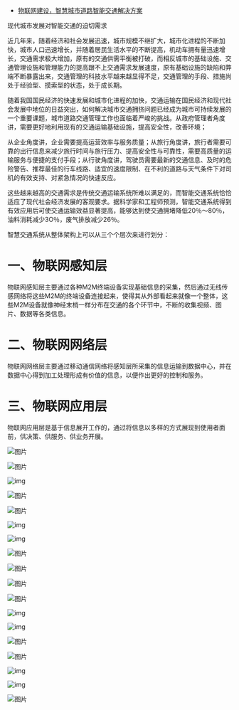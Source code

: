 - [物联网建设，智慧城市道路智能交通解决方案](https://blog.csdn.net/llooyyuu/article/details/111826352)

现代城市发展对智能交通的迫切需求

  近几年来，随着经济和社会发展迅速，城市规模不继扩大，城市化进程的不断加快，城市人口迅速增长，并随着居民生活水平的不断提高，机动车拥有量迅速增长，交通需求极大增加，原有的交通供需平衡被打破，而相反城市的基础设施、交通管理设施和管理能力的提高跟不上交通需求发展速度，原有基础设施的缺陷和弊端不断暴露出来，交通管理的科技水平越来越显得不足，交通管理的手段、措施尚处于经验型、摸索型的状态，处于成长期。

  随着我国国民经济的快速发展和城市化进程的加快，交通运输在国民经济和现代社会发展中地位的日益突出，如何解决城市交通拥挤问题已经成为城市可持续发展的一个重要课题，城市道路交通管理工作也面临着严峻的挑战。从政府管理者角度讲，需要更好地利用现有的交通运输基础设施，提高安全性，改善环境；

  从企业角度讲，企业需要提高运营效率与服务质量；从旅行角度讲，旅行者需要可靠的出行信息来减少旅行时间与旅行压力、提高安全性与可靠性，需要高质量的运输服务与便捷的支付手段；从行驶角度讲，驾驶员需要最新的交通信息、及时的危险警告、推荐最佳的行车线路、适宜的速度限制、在不利的道路与天气条件下对司机的有效支持、对紧急情况的快速反应。

  这些越来越高的交通需求是传统交通运输系统所难以满足的，而智能交通系统恰恰适应了现代社会经济发展的客观要求。据科学家和工程师预测，智能交通系统得到有效应用后可使交通运输效益显著提高，能够达到使交通拥堵降低20％～80％，油料消耗减少3O％，废气排放减少26％。

智慧交通系统从整体架构上可以从三个个层次来进行划分：

# 一、物联网感知层

  物联网感知层主要通过各种M2M终端设备实现基础信息的采集，然后通过无线传感网络将这些M2M的终端设备连接起来，使得其从外部看起来就像一个整体，这些M2M设备就像神经末梢一样分布在交通的各个环节中，不断的收集视频、图片、数据等各类信息。

# 二、物联网网络层

  物联网网络层主要通过移动通信网络将感知层所采集的信息运输到数据中心，并在数据中心得到加工处理形成有价值的信息，以便作出更好的控制和服务。

# 三、物联网应用层

  物联网应用层是基于信息展开工作的，通过将信息以多样的方式展现到使用者面前，供决策、供服务、供业务开展。

![图片](https://img-blog.csdnimg.cn/img_convert/db6c852113061e4147007d120b74901d.png)

![图片](https://img-blog.csdnimg.cn/img_convert/b31b815e2f8499b80300c7ab48e0ff1b.png)

![img](https://img-blog.csdnimg.cn/20201227210901355.gif)

![图片](https://img-blog.csdnimg.cn/img_convert/4d8beae3bacbcba8fe17ed0ed25ef923.png)

![图片](https://img-blog.csdnimg.cn/img_convert/8f6aa6b2f5720c27f5e21f13a7e541a7.png)

![img](https://img-blog.csdnimg.cn/20201227210901274.gif)

![img](https://img-blog.csdnimg.cn/20201227210901355.gif)

![图片](https://img-blog.csdnimg.cn/img_convert/6cbd07eb903377b589c693e248bf30f9.png)

![图片](https://img-blog.csdnimg.cn/img_convert/7f194b0e69bf14840e287267bf063983.png)

![图片](https://img-blog.csdnimg.cn/img_convert/6c9e02c63491766c7984ef12d8220ad3.png)

![图片](https://img-blog.csdnimg.cn/img_convert/909b329abe4af905f13e357939174c6d.png)

![img](https://img-blog.csdnimg.cn/20201227210901355.gif)

![img](https://img-blog.csdnimg.cn/20201227210901274.gif)

![图片](https://img-blog.csdnimg.cn/img_convert/d59dd32b6510911952c9bac495c14c8e.png)

![图片](https://img-blog.csdnimg.cn/img_convert/b2dfa45bc1a3eb2662dce2d02a1dd933.png)

![img](https://img-blog.csdnimg.cn/20201227210901355.gif)

![img](https://img-blog.csdnimg.cn/20201227210901274.gif)

![图片](https://img-blog.csdnimg.cn/img_convert/5bbd7e4f085ea129ebcfd99d6fa66825.png)